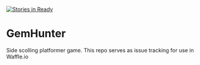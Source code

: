 [![Stories in Ready](https://badge.waffle.io/daniebker/GemHunter.png?label=ready&title=Ready)](https://waffle.io/daniebker/GemHunter)
# GemHunter
Side scolling platformer game. This repo serves as issue tracking for use in Waffle.io
